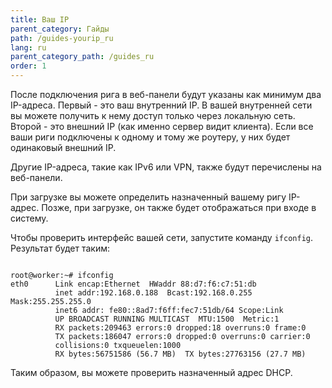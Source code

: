 ```yaml
---
title: Ваш IP
parent_category: Гайды
path: /guides-yourip_ru
lang: ru
parent_category_path: /guides_ru
order: 1
---
```


После подключения рига в веб-панели будут указаны как минимум два IP-адреса.
Первый - это ваш внутренний IP. В вашей внутренней сети вы можете получить к нему доступ только через локальную сеть. Второй - это внешний IP (как именно сервер видит клиента). Если все ваши риги подключены к одному и тому же роутеру, у них будет одинаковый внешний IP.

Другие IP-адреса, такие как IPv6 или VPN, также будут перечислены на веб-панели.

При загрузке вы можете определить назначенный вашему ригу IP-адрес. Позже, при загрузке, он также будет отображаться при входе в систему.

Чтобы проверить интерфейс вашей сети, запустите команду `ifconfig`. Результат будет таким:

<pre><code>
root@worker:~# ifconfig
eth0      Link encap:Ethernet  HWaddr 88:d7:f6:c7:51:db  
          inet addr:192.168.0.188  Bcast:192.168.0.255  Mask:255.255.255.0
          inet6 addr: fe80::8ad7:f6ff:fec7:51db/64 Scope:Link
          UP BROADCAST RUNNING MULTICAST  MTU:1500  Metric:1
          RX packets:209463 errors:0 dropped:18 overruns:0 frame:0
          TX packets:186047 errors:0 dropped:0 overruns:0 carrier:0
          collisions:0 txqueuelen:1000
          RX bytes:56751586 (56.7 MB)  TX bytes:27763156 (27.7 MB)
</code></pre>

Таким образом, вы можете проверить назначенный адрес DHCP.
